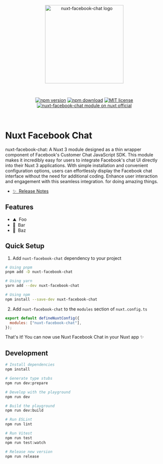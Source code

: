 <p align="center">
  <a href="https://github.com/superdev-tech/nuxt-facebook-chat" target="_blank" rel="noopener noreferrer">
    <img style="width:250px" src="https://raw.githubusercontent.com/superdev-tech/nuxt-facebook-chat/main/nuxt-facebook-chat-logo.png" alt="nuxt-facebook-chat logo">
  </a>
</p>
<br/>
<p align="center">
  <a href="https://npmjs.com/package/nuxt-facebook-chat"><img src="https://img.shields.io/npm/v/nuxt-facebook-chat/latest.svg?style=flat&colorA=18181B&colorB=28CF8D" alt="npm version"></a>
  <a href="https://npmjs.com/package/nuxt-facebook-chat"><img src="https://img.shields.io/npm/dm/nuxt-facebook-chat.svg?style=flat&colorA=18181B&colorB=28CF8D" alt="npm download"></a>
  <a href="https://github.com/superdev-tech/nuxt-facebook-chat/blob/main/LICENSE"><img src="https://img.shields.io/npm/l/nuxt-facebook-chat.svg?style=flat&colorA=18181B&colorB=28CF8D" alt="MIT license"></a>
  <a href="https://nuxt.com/modules/nuxt-facebook-chat"><img src="https://img.shields.io/badge/Nuxt-18181B?logo=nuxt.js" alt="nuxt-facebook-chat module on nuxt official"></a>
</p>
<br/>

# Nuxt Facebook Chat

nuxt-facebook-chat: A Nuxt 3 module designed as a thin wrapper component of Facebook's Customer Chat JavaScript SDK. This module makes it incredibly easy for users to integrate Facebook's chat UI directly into their Nuxt 3 applications. With simple installation and convenient configuration options, users can effortlessly display the Facebook chat interface without the need for additional coding. Enhance user interaction and engagement with this seamless integration. for doing amazing things.

- [✨ &nbsp;Release Notes](/CHANGELOG.md)
  <!-- - [🏀 Online playground](https://stackblitz.com/github/your-org/nuxt-facebook-chat?file=playground%2Fapp.vue) -->
  <!-- - [📖 &nbsp;Documentation](https://example.com) -->

## Features

<!-- Highlight some of the features your module provide here -->

- ⛰ &nbsp;Foo
- 🚠 &nbsp;Bar
- 🌲 &nbsp;Baz

## Quick Setup

1. Add `nuxt-facebook-chat` dependency to your project

```bash
# Using pnpm
pnpm add -D nuxt-facebook-chat

# Using yarn
yarn add --dev nuxt-facebook-chat

# Using npm
npm install --save-dev nuxt-facebook-chat
```

2. Add `nuxt-facebook-chat` to the `modules` section of `nuxt.config.ts`

```js
export default defineNuxtConfig({
  modules: ["nuxt-facebook-chat"],
});
```

That's it! You can now use Nuxt Facebook Chat in your Nuxt app ✨

## Development

```bash
# Install dependencies
npm install

# Generate type stubs
npm run dev:prepare

# Develop with the playground
npm run dev

# Build the playground
npm run dev:build

# Run ESLint
npm run lint

# Run Vitest
npm run test
npm run test:watch

# Release new version
npm run release
```
